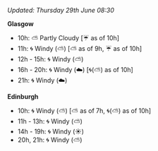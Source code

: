 *Updated: Thursday 29th June 08:30*

**Glasgow**

* 10h: :partly_sunny: Partly Cloudy [:umbrella: as of 10h]
* 11h: :cyclone: Windy (:partly_sunny:) [:partly_sunny: as of 9h, :umbrella: as of 10h]
* 12h - 15h: :cyclone: Windy (:partly_sunny:)
* 16h - 20h: :cyclone: Windy (:cloud:) [:cyclone:(:partly_sunny:) as of 10h]
* 21h: :cyclone: Windy (:cloud:)

**Edinburgh**

* 10h: :cyclone: Windy (:partly_sunny:) [:partly_sunny: as of 7h, :cyclone:(:partly_sunny:) as of 10h]
* 11h - 13h: :cyclone: Windy (:partly_sunny:)
* 14h - 19h: :cyclone: Windy (:sunny:)
* 20h, 21h: :cyclone: Windy (:partly_sunny:)
